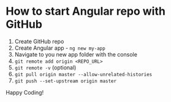 # How to start Angular repo with GitHub

1. Create GitHub repo
2. Create Angular app - `ng new my-app`
3. Navigate to you new app folder with the console
4. `git remote add origin <REPO_URL>`
5. `git remote -v` (optional)
6. `git pull origin master --allow-unrelated-histories`
7. `git push --set-upstream origin master`

Happy Coding!
